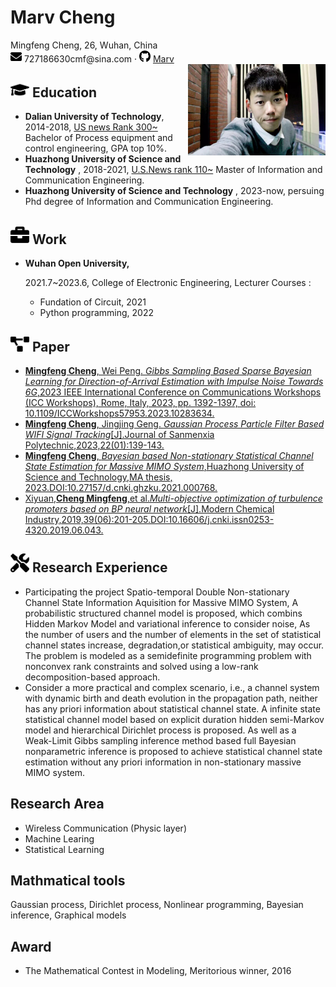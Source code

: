  <div>
    <h1>Marv Cheng</h1>
    <div>
    Mingfeng Cheng, 26, Wuhan, China
     <div>
         <!-- <span>
             <img src="../images/phone-solid.svg" width="18px">
             180XXXXXXXX
         </span> -->
         <!-- · -->
         <span>
             <img src="../images/envelope-solid.svg" width="18px">
             727186630cmf@sina.com
         </span>
         ·
         <span>
             <img src="../images/github-brands.svg" width="18px">
             <a href="https://sharefly617.github.io/">Marv</a>
         </span>
         <!-- · -->
         <!-- <span>
             <img src="../images/rss-solid.svg" width="18px">
             <a href="#">My Blog</a>
         </span> -->
     </div>
     <img align='right' src="../images/Image_1704799421090.jpg" width="220" alt="giphy">
      <div>
 </div>
 
 <!-- ## <img src="../images/info-circle-solid.svg" width="30px"> Personal information 

 -  -->

<!-- <img src="../images/Image_1704799421090.jpg" width="18px"width="30px"> -->
## <img src="../images/graduation-cap-solid.svg" width="30px"> Education
- **Dalian University of Technology**, 2014-2018, 
[US news Rank 300~](https://www.usnews.com/education/best-global-universities/dalian-university-of-technology-500236)
Bachelor of Process equipment and control engineering, GPA top 10%.
- **Huazhong University of Science and Technology** , 2018-2021,
[U.S.News rank 110~](https://www.usnews.com/education/best-global-universities/huazhong-university-of-science-and-technology-505190)
Master of Information and Communication Engineering.
- **Huazhong University of Science and Technology** , 2023-now,
persuing Phd degree of Information and Communication Engineering.

## <img src="../images/briefcase-solid.svg" width="30px"> Work

- **Wuhan Open University,**

   2021.7~2023.6, College of Electronic Engineering, Lecturer
   Courses :
  * Fundation of Circuit, 2021
  * Python programming, 2022

## <img src="../images/project-diagram-solid.svg" width="30px"> Paper


- [**Mingfeng Cheng**, Wei Peng. *Gibbs Sampling Based Sparse Bayesian Learning for Direction-of-Arrival Estimation with Impulse Noise Towards 6G*,2023 IEEE International Conference on Communications Workshops (ICC Workshops), Rome, Italy, 2023, pp. 1392-1397, doi: 10.1109/ICCWorkshops57953.2023.10283634.](https://ieeexplore.ieee.org/document/10283634)
- [ **Mingfeng Cheng**, Jingjing Geng. *Gaussian Process Particle Filter Based WIFI Signal Tracking*[J].Journal of Sanmenxia Polytechnic,2023,22(01):139-143. ](https://kns.cnki.net/kcms2/article/abstract?v=vdPasdvfHvtw95F822ribHAl0NINr3KrIKAHAIOXB8PSRvOrzAct-X5aeAbim-itMRf1llw72Zqpjvhb1GmIoqWg51LCY1NrPBL2REtVNGg0KWRUceOGQTlPmNVvX0YYiEFAIGUhz4r70yeawd2SKg==&uniplatform=NZKPT&language=CHS)
- [**Mingfeng Cheng**, *Bayesian based Non-stationary Statistical Channel State Estimation for Massive MIMO System*,Huazhong University of Science and Technology,MA thesis, 2023.DOI:10.27157/d.cnki.ghzku.2021.000768.](https://kns.cnki.net/kcms2/article/abstract?v=vdPasdvfHvvmJE2z-IUkRXM4i8jDzPqa006sUR8RY1XvPLV0GascXuLM_ZOJw5218BlfR22rpwI5xudwo-fKvq4ZvGJb7uo-oBx40y7aqvj3dKk9UvFkIG15JP5Aavo-KiXdpCSaNSQPKqL3pBlcuQ==&uniplatform=NZKPT&language=CHS)
- [Xiyuan,**Cheng Mingfeng**,et al.*Multi-objective optimization of turbulence promoters based on BP neural network*[J].Modern Chemical Industry,2019,39(06):201-205.DOI:10.16606/j.cnki.issn0253-4320.2019.06.043.](https://chn.oversea.cnki.net/KCMS/detail/detail.aspx?sfield=fn&QueryID=0&CurRec=3&recid=&FileName=XDHG201906043&DbName=CJFDLAST2019&DbCode=CJFD&yx=&pr=&URLID=)
## <img src="../images/tools-solid.svg" width="30px"> Research Experience
-  Participating the project Spatio-temporal Double Non-stationary Channel State Information Aquisition for Massive MIMO System, A probabilistic structured channel model is proposed, which combins Hidden Markov Model and variational inference to consider noise, As the number of users and the number of elements in the set of statistical channel states increase, degradation,or statistical ambiguity, may occur. The problem is modeled as a semidefinite programming problem with nonconvex rank constraints and solved using a low-rank decomposition-based approach.
- Consider a more practical and complex scenario, i.e., a channel system with dynamic birth and death evolution in the propagation path, neither has any priori information about statistical channel state. A infinite state statistical channel model based on explicit duration hidden semi-Markov model and hierarchical Dirichlet process is proposed. As well as a Weak-Limit Gibbs sampling inference method based full Bayesian nonparametric inference is proposed to achieve statistical channel state estimation without any priori information in non-stationary massive MIMO system.

## Research Area
- Wireless Communication (Physic layer)
- Machine Learing
- Statistical Learning

## Mathmatical tools
Gaussian process, Dirichlet process, Nonlinear programming, Bayesian inference, Graphical models


## Award
- The Mathematical Contest in Modeling, Meritorious winner, 2016